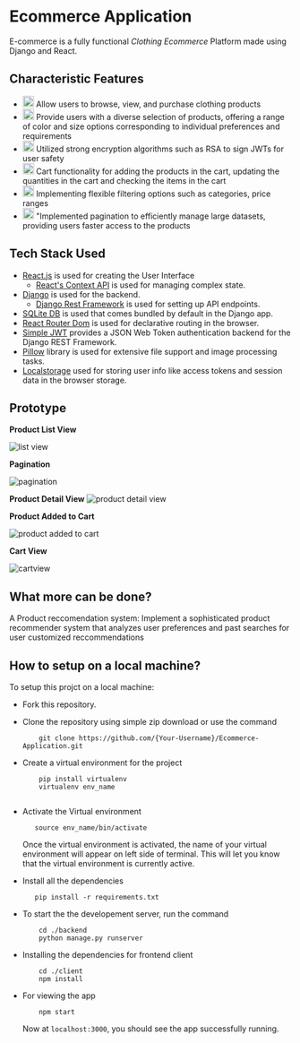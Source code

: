 # Ecommerce Application
 
E-commerce is a fully functional *Clothing Ecommerce* Platform made using Django and React.


## Characteristic Features

* <img src="https://img.icons8.com/ultraviolet/40/000000/shop.png" height = "20" width = "20"/> Allow users to browse, view, and purchase clothing products
* <img src="https://img.icons8.com/ultraviolet/40/000000/color-dropper.png" height = "20" width = "20"/> Provide users with a diverse selection of products, offering a range of color and size options corresponding to individual preferences and requirements
* <img src="https://img.icons8.com/ultraviolet/40/000000/lock-2.png" height = "20" width = "20"/> Utilized strong encryption algorithms such as RSA to sign JWTs for user safety
* <img src="https://img.icons8.com/fluent/48/000000/fast-cart.png" height = "20" width = "20"/> Cart functionality for adding the products in the cart, updating the quantities in the cart and checking the items in the cart
* <img src="https://img.icons8.com/ultraviolet/40/000000/filter.png" height = "20" width = "20"/> Implementing flexible filtering options such as categories, price ranges
* <img src="https://img.icons8.com/color/48/000000/overview-pages-1.png" height = "20" width = "20"/> "Implemented pagination to efficiently manage large datasets, providing users faster access to the products


## Tech Stack Used
 
* [React.js](https://github.com/facebook/react "React.js + Hooks") is used for creating the User Interface
    * [React's Context API](https://github.com/facebook/react "React's Context API") is used for managing complex state.
* [Django](https://www.djangoproject.com/ "Django") is used for the backend.
    * [Django Rest Framework](https://www.django-rest-framework.org/ "Django Rest Framework") is used for setting up API endpoints.
* [SQLite DB](https://sqlite.org/docs.html "SQLite DB") is used that comes bundled by default in the Django app.
* [React Router Dom](https://reactrouter.com/web "React Router Dom") is used for declarative routing in the browser.
* [Simple JWT](https://django-rest-framework-simplejwt.readthedocs.io/en/latest/ "Simple JWT") provides a JSON Web Token authentication backend for the Django REST Framework.
* [Pillow](https://pillow.readthedocs.io/en/stable/ "Pillow") library is used for extensive file support and image processing tasks.
* [Localstorage](https://developer.chrome.com/docs/devtools/storage/localstorage/ "Localstorage") used for storing user info like access tokens and session data in the browser storage.


## Prototype

**Product List View**

![list view](https://github.com/Sriharikagathi/Ecommerce-Web-Application/assets/131581052/a866da75-d2e2-4673-8d32-d59df4463f15)


**Pagination**

![pagination](https://github.com/Sriharikagathi/Ecommerce-Web-Application/assets/131581052/20d1bb4d-09f6-477b-bd08-ded03bfcb47f)

**Product Detail View**
![product detail view](https://github.com/Sriharikagathi/Ecommerce-Web-Application/assets/131581052/69c20351-c808-4b82-a3a6-c81e749eff1f)

**Product Added to Cart**

![product added to cart](https://github.com/Sriharikagathi/Ecommerce-Web-Application/assets/131581052/ef685e57-e1f7-42a8-99e6-776c9e9a60bf)

**Cart View**

![cartview](https://github.com/Sriharikagathi/Ecommerce-Web-Application/assets/131581052/f2ca519a-32ca-41e0-bcf6-2f8ad4f7ec4c)


## What more can be done?
A Product reccomendation system: 
Implement a sophisticated product recommender system that analyzes user preferences and past searches for user customized reccommendations

## How to setup on a local machine?

To setup this projct on a local machine:

* Fork this repository.
* Clone the repository using simple zip download or use the command
    ```
        git clone https://github.com/{Your-Username}/Ecommerce-Application.git
    ```
* Create a virtual environment for the project
    ```
        pip install virtualenv
        virtualenv env_name
        
    ```
* Activate the Virtual environment
    ```
       source env_name/bin/activate
    
    ```
    Once the virtual environment is activated, the name of your virtual environment will appear on left side of terminal. This will let you know that the virtual environment is currently active. 

* Install all the dependencies
    ```
       pip install -r requirements.txt
    ```

* To start the  the developement server, run the command
    ```
        cd ./backend
        python manage.py runserver
    ```
* Installing the dependencies for frontend client
    ```
        cd ./client
        npm install
    ```    
* For viewing the app
    ```
        npm start
    ```

    Now at `localhost:3000`, you should see the app successfully running.
